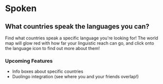 # Spoken

## What countries speak the languages you can?

Find what countries speak a specific language you're looking for! The world map will glow red with how far your linguistic reach can go, and click onto the language icon to find out more about them!

### Upcoming Features

- Info boxes about specific countries
- Duolingo integration (see where you and your friends overlap!)
